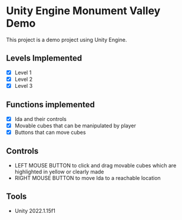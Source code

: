 # Unity Engine Monument Valley Demo

This project is a demo project using Unity Engine.

## Levels Implemented
- [X] Level 1
- [X] Level 2
- [X] Level 3

## Functions implemented
- [X] Ida and their controls
- [X] Movable cubes that can be manipulated by player
- [X] Buttons that can move cubes

## Controls
- LEFT MOUSE BUTTON to click and drag movable cubes which are highlighted in yellow or clearly made
- RIGHT MOUSE BUTTON to move Ida to a reachable location

## Tools
- Unity 2022.1.15f1
